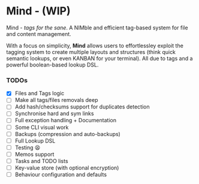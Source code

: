 # Mind - (WIP)
Mind - *tags for the sane*. A NIMble and efficient tag-based system for file and content management.

With a focus on simplicity, **Mind** allows users to effortlessley exploit the tagging system to create multiple layouts and structures (think quick semantic lookups, or even KANBAN for your terminal). All due to tags and a powerful boolean-based lookup DSL.

### TODOs

- [x] Files and Tags logic
- [ ] Make all tags/files removals deep
- [ ] Add hash/checksums support for duplicates detection
- [ ] Synchronise hard and sym links
- [ ] Full exception handling + Documentation
- [ ] Some CLI visual work
- [ ] Backups (compression and auto-backups)
- [ ] Full Lookup DSL
- [ ] Testing :tired_face:
- [ ] Memos support
- [ ] Tasks and TODO lists
- [ ] Key-value store (with optional encryption)
- [ ] Behaviour configuration and defaults
